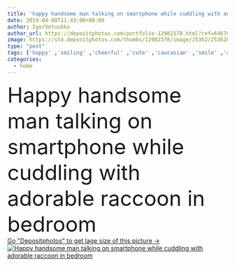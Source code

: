 ```yaml
---
title: 'happy handsome man talking on smartphone while cuddling with adorable raccoon in bedroom'
date: 2019-04-08T11:43:00+00:00
author: IgorVetushko
author_url: https://depositphotos.com/portfolio-12982378.html?ref=64678756
image: https://st4.depositphotos.com/thumbs/12982378/image/25362/253628088/api_thumb_450.jpg?forcejpeg=true
type: "post"
tags: ['happy' ,'smiling' ,'cheerful' ,'cute' ,'caucasian' ,'smile' ,'animal' ,'man' ,'connection' ,'bed' ,'funny' ,'pet' ,'adorable' ,'lying' ,'resting' ,'home' ,'communication' ,'talk' ,'wireless' ,'talking' ,'indoors' ,'using' ,'furry' ,'fluffy' ,'handsome' ,'relaxing' ,'bedroom' ,'gadget' ,'fauna' ,'smartphone' ,'checkered' ,'plaid' ,'good looking' ,'cuddle' ,'cuddling' ,'Raccoon' ,'Pyjamas' ,'copy space' ,'one person' ,'young adult' ,'digital device' ]
categories: 
  - home
---
```

<div aling="center">
            <font size="60"> Happy handsome man talking on smartphone while cuddling with adorable raccoon in bedroom</font>   
</div>
<div>
    <a href='https://st4.depositphotos.com/thumbs/12982378/image/25362/253628088/api_thumb_450.jpg?forcejpeg=true?ref=64678756' target=_blank > Go "Depositphotos" to get lage size of this picture ->
        <img href='https://st4.depositphotos.com/thumbs/12982378/image/25362/253628088/api_thumb_450.jpg?forcejpeg=true?ref=64678756' src='https://st4.depositphotos.com/12982378/25362/i/950/depositphotos_253628088-stock-photo-happy-handsome-man-talking-smartphone.jpg?forcejpeg=true' alt='Happy handsome man talking on smartphone while cuddling with adorable raccoon in bedroom' >
    </a>
</div>
